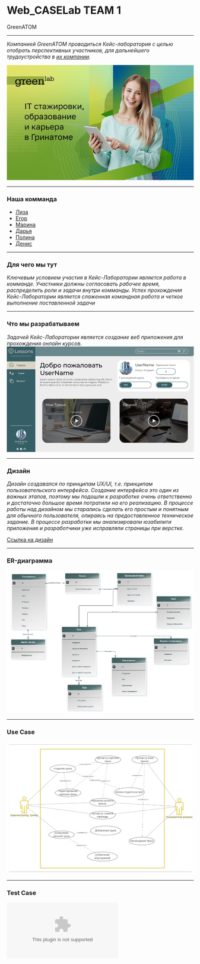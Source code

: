 # Web_CASELab TEAM 1
GreenATOM

***
_Компанией GreenATOM проводиться Кейс-лаборатория с целью отобрать перспективных участников, для дальнейшего трудоустройства в [их компании](https://greenatom.ru/)._

![Caselab](Green.png)
***
### Наша комманда
* [Лиза](https://github.com/handlessdude)
* [Егор](https://github.com/mucholocobbb)
* [Марина](https://github.com/Vorobeva-Marina)
* [Дарья](https://github.com/DariaZubkova)
* [Полина](https://github.com/ZaripovaPA)
* [Денис](https://github.com/DenisLisko)
***
### Для чего мы тут
_Ключевым условием участия в Кейс-Лаборатории является работа в комманде. Участники должны согласовать рабочее время, распределить роли и задачи внутри комманды. Успех прохождения Кейс-Лаборатории является слаженная командная работа и четкое выполнение поставленной задачи_
***
### Что мы разрабатываем
_Задачей Кейс-Лаборатории является создание веб приложения для прохождения онлайн курсов._
![Example](image.png)
***
### Дизайн
_Дизайн создавался по принципам UX/UI, т.е. принципам пользовательского интерфейса. Создание интерфейса это один из важных этапов, поэтому мы подошли к разработке очень ответственно и достаточно большое время потратили на его реализацию. В процессе работы над дизайном мы старались сделать его простым и понятным для обычного пользователя, опираясь на предоставленное техническое задание. 
В процессе разработки мы анализировали юзабилити приложения и разработчики уже исправляли страницы при верстке._

[Ссылка на дизайн](https://www.figma.com/file/ph54rMWyMQQ7P0PLgQphs0/CLW_T1_Design?node-id=4%3A70)
***
### ER-диаграмма
![ER](er.jpg)
***
### Use Case
![Use_Case](Use_case.jpg)
***
### Test Case
![Test_Case](clw-team-1/TestCase_T1_CLW.docx)
